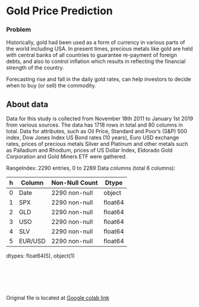 # Gold Price Prediction

### Problem

Historically, gold had been used as a form of currency in various parts of the world including USA. In present times, precious metals like gold are held with central banks of all countries to guarantee re-payment of foreign debts, and also to control inflation which results in reflecting the financial strength of the country.

Forecasting rise and fall in the daily gold rates, can help investors to decide when to buy (or sell) the commodity.

## About data

Data for this study is collected from November 18th 2011 to January 1st 2019 from various sources. The data has 1718 rows in total and 80 columns in total. Data for attributes, such as Oil Price, Standard and Poor’s (S&P) 500 index, Dow Jones Index US Bond rates (10 years), Euro USD exchange rates, prices of precious metals Silver and Platinum and other metals such as Palladium and Rhodium, prices of US Dollar Index, Eldorado Gold Corporation and Gold Miners ETF were gathered.

RangeIndex: 2290 entries, 0 to 2289
Data columns (total 6 columns):

| h  | Column |  Non-Null Count | Dtype  |
|---|---|---|---|
| 0 |  Date   |  2290 non-null |  object  |
| 1 |  SPX    |  2290 non-null |  float64 |
| 2 |  GLD    |  2290 non-null |  float64 |
| 3 |  USO    |  2290 non-null |  float64 |
| 4 |  SLV    |  2290 non-null |  float64 |
| 5 |  EUR/USD | 2290 non-null |  float64 |

dtypes: float64(5), object(1)



<br>
<br>
<br>
<br>

Original file is located at [Google colab link](https://colab.research.google.com/drive/1zOxy-uAefeeDfP7yd95U4X2R03mm90cZ)
